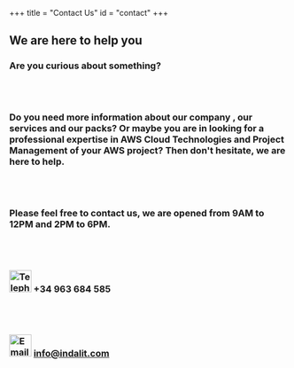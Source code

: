 +++
title = "Contact Us"
id = "contact"
+++

<h2>We are here to help you</h2>

<h3 class="font01">
Are you curious about something?
 
<br /><br />

Do you need more information about our company , our services and our packs?  Or maybe you are in looking for a professional expertise in AWS Cloud Technologies and Project Management of your AWS project?  Then don't hesitate, we are here to help.

<br /><br />

Please feel free to contact us, we are opened from 9AM to 12PM and 2PM to 6PM.

<br /><br />

<img style="float" src="/img/contact/telephone.png" width="40" alt="Telephone"> +34 963 684 585

<br /><br />

<img style="float" src="/img/contact/email.png" width="40" alt="Email"> <a href="mailto:info@indalit.com">info@indalit.com</a>

</h3>
